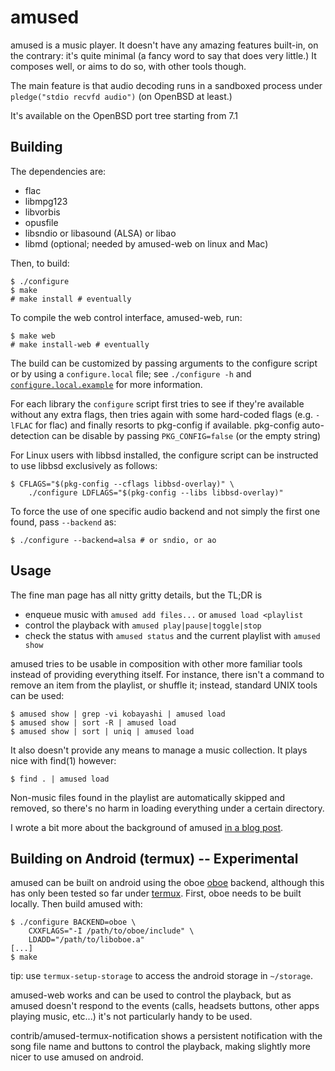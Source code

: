 # amused

amused is a music player.  It doesn't have any amazing features
built-in, on the contrary: it's quite minimal (a fancy word to say
that does very little.)  It composes well, or aims to do so, with
other tools though.

The main feature is that audio decoding runs in a sandboxed process
under `pledge("stdio recvfd audio")` (on OpenBSD at least.)

It's available on the OpenBSD port tree starting from 7.1


## Building

The dependencies are:

 - flac
 - libmpg123
 - libvorbis
 - opusfile
 - libsndio or libasound (ALSA) or libao
 - libmd (optional; needed by amused-web on linux and Mac)

Then, to build:

	$ ./configure
	$ make
	# make install # eventually

To compile the web control interface, amused-web, run:

	$ make web
	# make install-web # eventually

The build can be customized by passing arguments to the configure
script or by using a `configure.local` file; see `./configure -h`
and [`configure.local.example`](configure.local.example) for more
information.

For each library the `configure` script first tries to see if they're
available without any extra flags, then tries again with some
hard-coded flags (e.g. `-lFLAC` for flac) and finally resorts to
pkg-config if available.  pkg-config auto-detection can be disable by
passing `PKG_CONFIG=false` (or the empty string)

For Linux users with libbsd installed, the configure script can be
instructed to use libbsd exclusively as follows:

	$ CFLAGS="$(pkg-config --cflags libbsd-overlay)" \
		./configure LDFLAGS="$(pkg-config --libs libbsd-overlay)"

To force the use of one specific audio backend and not simply the first
one found, pass `--backend` as:

	$ ./configure --backend=alsa # or sndio, or ao


## Usage

The fine man page has all nitty gritty details, but the TL;DR is

 - enqueue music with `amused add files...` or `amused load <playlist`
 - control the playback with `amused play|pause|toggle|stop`
 - check the status with `amused status` and the current playlist with
   `amused show`

amused tries to be usable in composition with other more familiar tools
instead of providing everything itself.  For instance, there isn't a
command to remove an item from the playlist, or shuffle it; instead,
standard UNIX tools can be used:

	$ amused show | grep -vi kobayashi | amused load
	$ amused show | sort -R | amused load
	$ amused show | sort | uniq | amused load

It also doesn't provide any means to manage a music collection.  It
plays nice with find(1) however:

	$ find . | amused load

Non-music files found in the playlist are automatically skipped and
removed, so there's no harm in loading everything under a certain
directory.

I wrote a bit more about the background of amused [in a blog
post](https://www.omarpolo.com/post/amused.html).


## Building on Android (termux) -- Experimental

amused can be built on android using the oboe [oboe][oboe] backend,
although this has only been tested so far under [termux][termux].
First, oboe needs to be built locally.  Then build amused with:

	$ ./configure BACKEND=oboe \
		CXXFLAGS="-I /path/to/oboe/include" \
		LDADD="/path/to/liboboe.a"
	[...]
	$ make

tip: use `termux-setup-storage` to access the android storage in
`~/storage`.

amused-web works and can be used to control the playback, but as amused
doesn't respond to the events (calls, headsets buttons, other apps
playing music, etc...) it's not particularly handy to be used.

contrib/amused-termux-notification shows a persistent notification with
the song file name and buttons to control the playback, making slightly
more nicer to use amused on android.

[oboe]: https://github.com/google/oboe/
[termux]: https://termux.dev/en/
